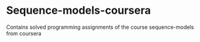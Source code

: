 # Sequence-models-coursera
Contains solved programming assignments of the course sequence-models from coursera

